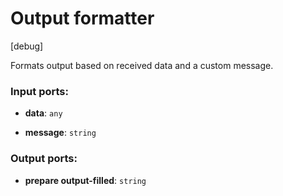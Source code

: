 # Output formatter

[debug]

Formats output based on received data and a custom message.

### Input ports:

* __data__: `any`


* __message__: `string`


### Output ports:

* __prepare output-filled__: `string`


